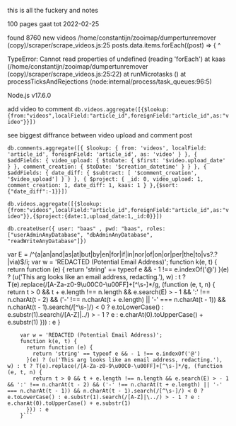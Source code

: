 this is all the fuckery and notes


100 pages gaat tot 2022-02-25


found 8760 new videos
/home/constantijn/zooimap/dumpertunremover (copy)/scraper/scrape_videos.js:25
    posts.data.items.forEach((post) => {
                     ^

TypeError: Cannot read properties of undefined (reading 'forEach')
    at kaas (/home/constantijn/zooimap/dumpertunremover (copy)/scraper/scrape_videos.js:25:22)
    at runMicrotasks (<anonymous>)
    at processTicksAndRejections (node:internal/process/task_queues:96:5)

Node.js v17.6.0

add video to comment
`db.videos.aggregate([{$lookup:{from:"videos",localField:"article_id",foreignField:"article_id",as:"video"}}])`

see biggest diffrance between video upload and comment post
```
db.comments.aggregate([{ $lookup: { from: 'videos', localField: 'article_id', foreignField: 'article_id', as: 'video' } }, { $addFields: { video_upload: { $toDate: { $first: '$video.upload_date' } }, comment_creation: { $toDate: '$creation_datetime' } } }, { $addFields: { date_diff: { $subtract: [ '$comment_creation', '$video_upload'] } } }, { $project: { _id: 0, video_upload: 1, comment_creation: 1, date_diff: 1, kaas: 1 } },{$sort:{"date_diff":-1}}])

```

`db.videos.aggregate([{$lookup:{from:"videos",localField:"article_id",foreignField:"article_id",as:"video"}},{$project:{date:1,upload_date:1,_id:0}}])`

`db.createUser({ user: "baas" , pwd: "baas", roles: ["userAdminAnyDatabase", "dbAdminAnyDatabase", "readWriteAnyDatabase"]})`

var E = /^(a|an|and|as|at|but|by|en|for|if|in|nor|of|on|or|per|the|to|vs?\.?|via)$/i;
    var w = 'REDACTED (Potential Email Address)';
    function k(e, t) {
      return function (e) {
        return 'string' == typeof e && - 1 !== e.indexOf('@')
      }(e) ? (u('This arg looks like an email address, redacting.'), w) : t ? T(e).replace(/[A-Za-z0-9\u00C0-\u00FF]+[^\s-]*/g, (function (e, t, n) {
        return t > 0 && t + e.length !== n.length && e.search(E) > - 1 && ':' !== n.charAt(t - 2) && ('-' !== n.charAt(t + e.length) || '-' === n.charAt(t - 1)) && n.charAt(t - 1).search(/[^\s-]/) < 0 ? e.toLowerCase() : e.substr(1).search(/[A-Z]|\../) > - 1 ? e : e.charAt(0).toUpperCase() + e.substr(1)
      })) : e
    }

```var E = /^(a|an|and|as|at|but|by|en|for|if|in|nor|of|on|or|per|the|to|vs?\.?|via)$/i;
    var w = 'REDACTED (Potential Email Address)';
    function k(e, t) {
      return function (e) {
        return 'string' == typeof e && - 1 !== e.indexOf('@')
      }(e) ? (u('This arg looks like an email address, redacting.'), w) : t ? T(e).replace(/[A-Za-z0-9\u00C0-\u00FF]+[^\s-]*/g, (function (e, t, n) {
        return t > 0 && t + e.length !== n.length && e.search(E) > - 1 && ':' !== n.charAt(t - 2) && ('-' !== n.charAt(t + e.length) || '-' === n.charAt(t - 1)) && n.charAt(t - 1).search(/[^\s-]/) < 0 ? e.toLowerCase() : e.substr(1).search(/[A-Z]|\../) > - 1 ? e : e.charAt(0).toUpperCase() + e.substr(1)
      })) : e
    }```